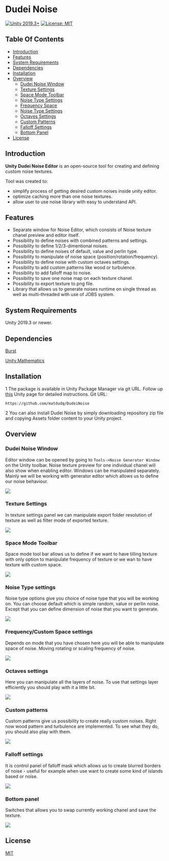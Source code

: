 # Dudei Noise
[![Unity 2019.3+](https://img.shields.io/badge/unity-2020.1%2B-blue.svg)](https://unity3d.com/get-unity/download) [![License: MIT](https://img.shields.io/badge/License-MIT-yellow.svg)](https://opensource.org/licenses/MIT)

## Table Of Contents

- [Introduction](#introduction)
- [Features](#features)
- [System Requirements](#system-requirements)
- [Dependencies](#dependencies)
- [Installation](#installation)
- [Overview](#overview)
	- [Dudei Noise Window](#dudei-noise-window)
	- [Texture Settings](#texture-settings)
	- [Space Mode Toolbar](#space-mode-toolbar)
	- [Noise Type Settings](#noise-type-settings)
	- [Frequency Space](#frequency-space)
	- [Noise Type Settings](#noise-type-settings)
	- [Octaves Settings](#octaves-settings)
	- [Custom Patterns](#custom-patterns)
	- [Falloff Settings](#falloff-settings)
	- [Bottom Panel](#bottom-panel)
- [License](#license)

## Introduction <a name="introduction"></a>

**Unity Dudei Noise Editor** is an open-source tool for creating and defining custom noise textures. 

Tool was created to:
- simplify process of getting desired custom noises inside unity editor.
- optimize caching more than one noise textures.
- allow user to use noise library with easy to understand API.
## Features <a name="features"></a>

- Separate window for Noise Editor, which consists of Noise texture chanel preview and editor itself.
- Possibility to define noises with combined patterns and settings.
- Possibility to define 1/2/3-dimentional noises.
- Possibility to define noises of default, value and perlin type.
- Possibility to manipulate of noise space (position/rotation/frequency).
- Possibility to define noise with custom octaves settings.
- Possibility to add custom patterns like wood or turbulence.
- Possibility to add falloff map to noise.
- Possibility to save one noise map on each texture chanel.
- Possibility to export texture to png file. 
- Library that allows us to generate noises runtime on single thread as well as multi-threaded with use of JOBS system.

## System Requirements <a name="system-requirements"></a>

Unity 2019.3 or newer.

## Dependencies <a name="dependencies"></a>

[Burst](https://docs.unity3d.com/Packages/com.unity.burst@1.4/manual/index.html)

[Unity.Mathematics](https://docs.unity3d.com/Packages/com.unity.mathematics@1.0/manual/index.html)

## Installation <a name="installation"></a>

1 The package is available in Unity Package Manager via git URL. Follow up [this](https://docs.unity3d.com/Manual/upm-ui-giturl.html) Unity page for detailed instructions. Git URL:
```
https://github.com/matdudq/DudeiNoise
```
2 You can also install Dudei Noise by simply downloading repository zip file and copying Assets folder content to your Unity project.

## Overview <a name="overview"></a>

### Dudei Noise Window <a name="dudei-noise-window"></a>

Editor window can be opened by going to `Tools->Noise Generator Window` on the Unity toolbar. Noise texture preview for one individual chanel will also show when enabling editor. Windows can be manipulated separately. Mainly we will be working with generator editor which allows us to define our noise behaviour.

 <img src="https://imgur.com/Ttg58K9">

### Texture Settings <a name="texture-settings"></a>

In texture settings panel we can manipulate export folder resolution of texture as well as filter mode of exported texture.

 <img src="https://imgur.com/dN8UNeC">

### Space Mode Toolbar <a name="space-mode-toolbar"></a>

Space mode tool bar allows us to define if we want to have tilling texture with only option to manipulate frequency of texture or we wan to have texture with custom space.

 <img src="https://imgur.com/I5NDCVr">

### Noise Type settings <a name="noise-type-settings"></a>

Noise type options give you choice of noise type that you will be working on. You can choose default which is simple random, value or perlin noise. Except that you can define dimension of noise that you want to generate.

 <img src="https://imgur.com/T5GJ5Jh">
 
### Frequency/Custom Space settings  <a name="frequency-space"></a>

Depends on mode that you have chosen here you will be able to manipulate space of noise. Moving rotating or scaling frequency of noise.

 <img src="https://imgur.com/mR1N3t9">
 
 ### Octaves settings  <a name="octaves-settings"></a>

Here you can manipulate all the layers of noise. To use that settings layer efficiently you should play with it a little bit. 

 <img src="https://imgur.com/LHEjEZC">
 
 ### Custom patterns <a name="custom-patterns"></a>

Custom patterns give us possibility to create really custom noises. Right now wood pattern and turbulence are implemented. To see what they do, you should also play with them.

 <img src="https://imgur.com/T12aGPg">  

### Falloff settings <a name="falloff-settings"></a>

It is control panel of falloff mask which allows us to create blurred borders of noise - useful for example when use want to create some kind of islands based or noise.

 <img src="https://imgur.com/hGstDRn">
 
### Bottom panel <a name="bottom-panel"></a>

Switches that allows you to swap currently working chanel and save the texture.

 <img src="https://imgur.com/mXXnUZ9">
 
 ## License <a name="license"></a>
 
[MIT](https://opensource.org/licenses/MIT)
